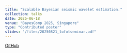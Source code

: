 ```yaml
---
title: "Scalable Bayesian seismic wavelet estimation."
collection: talks
date: 2025-06-18
venue: "BayesComp 2025, Singapore"
type: "Contributed poster"
slides: "/files/20250821_lofotseminar.pdf"
---
```

<!--more-->
[GitHub](https://github.com/guillerminasenn/sbbd)
